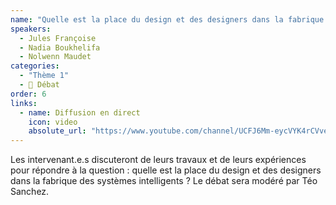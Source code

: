 ```yaml
---
name: "Quelle est la place du design et des designers dans la fabrique des systèmes intelligents ?"
speakers:
  - Jules Françoise
  - Nadia Boukhelifa
  - Nolwenn Maudet
categories:
  - "Thème 1"
  - 📣 Débat
order: 6
links:
  - name: Diffusion en direct
    icon: video
    absolute_url: "https://www.youtube.com/channel/UCFJ6Mm-eycVYK4rCVve2s2g"
---
```


Les intervenant.e.s discuteront de leurs travaux et de leurs expériences pour répondre à la question : quelle est la place du design et des designers dans la fabrique des systèmes intelligents ? Le débat sera modéré par Téo Sanchez.
